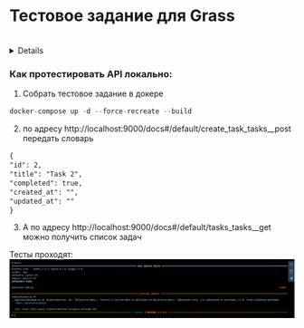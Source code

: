 # Тестовое задание для Grass

<br/>
<details>
# Мини Таск менеджер.

### requirements:

- poetry
- fastapi
- uvicorn

## Для проверки корректности работы рекомендую запустить тесты.

## Суть задания:
```
У нас есть 2 маршрута. Создать задачу/прочитать все задачи. 

- Функционал прочитать есть, но работает с ошибкой. (Надо исправить)
- Фунционал создания с валидицией данных нужно дописать. Что будете использовать для валидации
не принципиально.
- Для удобство обернуть в докер.
- Написать как это запустить...
```

## Будет плюсом:
```
- Добавить doc string.
- Добавить функционал для хранения данных в другом хранилище. (SQL, NoSQL и пр..)
- Написать в док к JSONStorage, почему это плохое решение.
```

### Сущность Task:
```
 id: int
 title: string
 completed: bool
 created_at: datetime
 updated_at: datetime
```
</details>

### Как протестировать API локально:
1. Собрать тестовое задание в докере
```python
docker-compose up -d --force-recreate --build
```
2. по адресу 
http://localhost:9000/docs#/default/create_task_tasks__post 
передать словарь
```commandline
{
"id": 2,
"title": "Task 2",
"completed": true,
"created_at": "",
"updated_at": ""
}
```
3. А по адресу 
http://localhost:9000/docs#/default/tasks_tasks__get
можно получить список задач

Тесты проходят:
![Иллюстрация к проекту](test_img.png)<br/>